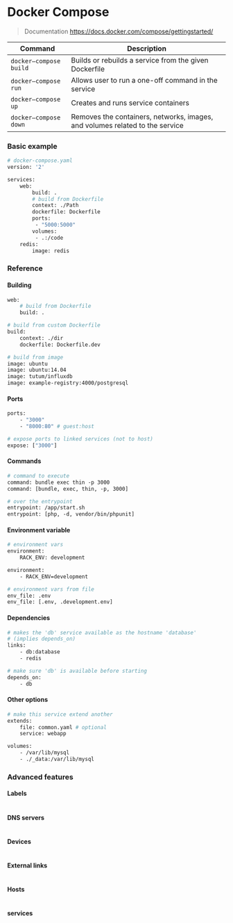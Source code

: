 # Docker Compose
> Documentation
> https://docs.docker.com/compose/gettingstarted/

|Command                |Description|
|---                    |---        |
|`docker—compose build` |Builds or rebuilds a service from the given Dockerfile|
|`docker—compose run`   |Allows user to run a one-off command in the service|
|`docker—compose up`    |Creates and runs service containers|
|`docker—compose down`  |Removes the containers, networks, images, and volumes related to the service|


### Basic example

```Dockerfile
# docker-compose.yaml
version: '2'

services:
    web:
        build: .
        # build from Dockerfile
        context: ./Path
        dockerfile: Dockerfile
        ports:
         - "5000:5000"
        volumes:
         - .:/code
    redis:
        image: redis
```

### Reference

#### Building
```Dockerfile
web:
    # build from Dockerfile
    build: .
```

```Dockerfile
# build from custom Dockerfile
build:
    context: ./dir
    dockerfile: Dockerfile.dev
```

```Dockerfile
# build from image
image: ubuntu
image: ubuntu:14.04
image: tutum/influxdb
image: example-registry:4000/postgresql
```


#### Ports

```Dockerfile
ports:
    - "3000"
    - "8000:80" # guest:host
```

```Dockerfile
# expose ports to linked services (not to host)
expose: ["3000"]
```

#### Commands

```Dockerfile
# command to execute
command: bundle exec thin -p 3000
command: [bundle, exec, thin, -p, 3000]
```

```Dockerfile
# over the entrypoint
entrypoint: /app/start.sh
entrypoint: [php, -d, vendor/bin/phpunit]
```



#### Environment variable

```Dockerfile
# environment vars
environment:
    RACK_ENV: development

environment:
    - RACK_ENV=development
```

```Dockerfile
# environment vars from file
env_file: .env
env_file: [.env, .development.env]
```



#### Dependencies

```Dockerfile
# makes the 'db' service available as the hostname 'database'
# (implies depends_on)
links:
    - db:database
    - redis
```

```Dockerfile
# make sure 'db' is available before starting
depends_on:
    - db
```



#### Other options

```Dockerfile
# make this service extend another
extends:
    file: common.yaml # optional
    service: webapp
```

```Dockerfile
volumes:
    - /var/lib/mysql
    - ./_data:/var/lib/mysql
```

### Advanced features

#### Labels

```Dockerfile

```

#### DNS servers

```Dockerfile

```

#### Devices

```Dockerfile

```


#### External links

```Dockerfile

```


#### Hosts

```Dockerfile

```

#### services


